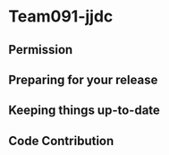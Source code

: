 # Team091-jjdc

## Permission

## Preparing for your release

## Keeping things up-to-date

## Code Contribution
